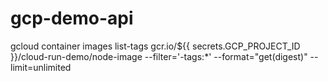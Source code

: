 # gcp-demo-api

gcloud container images list-tags gcr.io/${{ secrets.GCP_PROJECT_ID }}/cloud-run-demo/node-image --filter='-tags:*' --format="get(digest)" --limit=unlimited